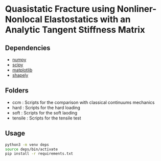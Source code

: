 # Quasistatic Fracture using Nonliner-Nonlocal Elastostatics with an Analytic Tangent Stiffness Matrix

## Dependencies

* [numpy](https://numpy.org/)
* [scipy](https://www.scipy.org/)
* [matplotlib](https://matplotlib.org/)
* [shapely](https://pypi.org/project/Shapely/)

## Folders 

* ccm : Scripts for the comparison with classical continuums mechanics 
* hard : Scripts for the hard loading 
* soft : Scripts for the soft laoding 
* tensile : Scripts for the tensile test

## Usage

```bash
python3 -m venv deps
source deps/bin/activate
pip install -r requirements.txt
```
